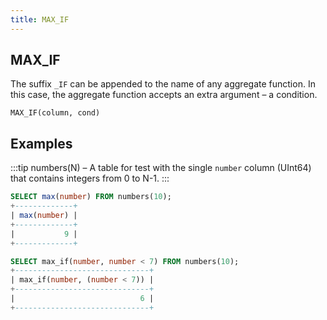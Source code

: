 ```yaml
---
title: MAX_IF
---
```


## MAX_IF

The suffix `_IF` can be appended to the name of any aggregate function. In this case, the aggregate function accepts an extra argument – a condition.

```
MAX_IF(column, cond)
```

## Examples

:::tip numbers(N) – A table for test with the single `number` column (UInt64) that contains integers from 0 to N-1. :::

```sql
SELECT max(number) FROM numbers(10);
+-------------+
| max(number) |
+-------------+
|           9 |
+-------------+

SELECT max_if(number, number < 7) FROM numbers(10);
+------------------------------+
| max_if(number, (number < 7)) |
+------------------------------+
|                            6 |
+------------------------------+
```
